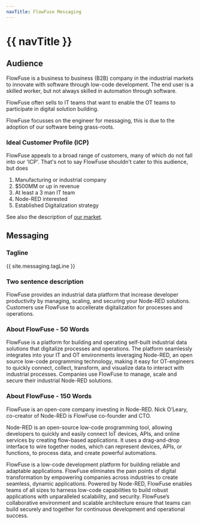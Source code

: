 ```yaml
---
navTitle: FlowFuse Messaging
---
```


# {{ navTitle }}

## Audience

FlowFuse is a business to business (B2B) company in the industrial markets to
innovate with software through low-code development. The end user is a skilled
worker, but not always skilled in automation through software.

FlowFuse often sells to IT teams that want to enable the OT teams to participate
in digital solution building.

FlowFuse focusses on the engineer for messaging, this is due to the adoption of
our software being grass-roots.

### Ideal Customer Profile (ICP)

FlowFuse appeals to a broad range of customers, many of which do not fall into
our 'ICP'. That's not to say FlowFuse shouldn't cater to this audience, but
does 

1. Manufacturing or industrial company
1. $500MM or up in revenue
1. At least a 3 man IT team
1. Node-RED interested
1. Established Digitalization strategy

See also the description of [our market](/handbook/company/strategy/#the-market).

## Messaging

### Tagline

{{ site.messaging.tagLine }}

### Two sentence description

FlowFuse provides an industrial data platform that increase developer productivity by managing, scaling, and securing your Node-RED solutions. Customers use FlowFuse to accellerate digitalization for processes and operations.

### About FlowFuse - 50 Words

FlowFuse is a platform for building and operating self-built industrial data solutions that digitalize processes and operations. The platform seamlessly integrates into your IT and OT environments leveraging Node-RED, an open source low-code programming technology, making it easy for OT-engineers to quickly connect, collect, transform, and visualize data to interact with industrial processes. Companies use FlowFuse to manage, scale and secure their industrial Node-RED solutions.


### About FlowFuse - 150 Words

FlowFuse is an open-core company investing in Node-RED. Nick O’Leary, co-creator of Node-RED is FlowFuse co-founder and CTO. 

Node-RED is an open-source low-code programming tool, allowing developers to quickly and easily connect IoT devices, APIs, and online services by creating flow-based applications. It uses a drag-and-drop interface to wire together nodes, which can represent devices, APIs, or functions, to process data, and create powerful automations. 

FlowFuse is a low-code development platform for building reliable and adaptable applications. FlowFuse eliminates the pain points of digital transformation by empowering companies across industries to create seamless, dynamic applications. Powered by Node-RED, FlowFuse enables teams of all sizes to harness low-code capabilities to build robust applications with unparalleled scalability, and security. FlowFuse’s collaborative environment and scalable architecture ensure that teams can build securely and together for continuous development and operational success.
